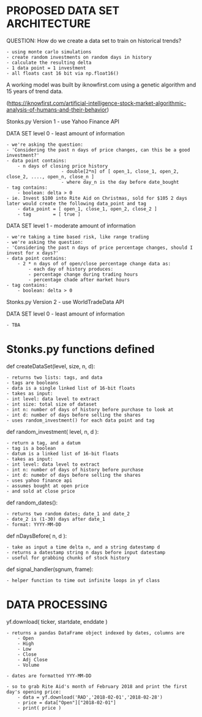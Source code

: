 # PROPOSED DATA SET ARCHITECTURE

QUESTION: How do we create a data set to train on historical trends?

	- using monte carlo simulations
	- create random investments on random days in history
	- calculate the resulting delta
	- 1 data point = 1 investment
	- all floats cast 16 bit via np.float16()

A working model was built by iknowfirst.com using a genetic algorithm and 15 years of trend data. 

(https://iknowfirst.com/artificial-intelligence-stock-market-algorithmic-analysis-of-humans-and-their-behavior)


Stonks.py Version 1 - use Yahoo Finance API

DATA SET level 0 - least amount of information

	- we're asking the question:
	- 'Considering the past n days of price changes, can this be a good investment?'
	- data point contains:
		- n days of closing price history
                        - double[2*n] of [ open_1, close_1, open_2, close_2, ...., open_n, close_n ]
                        - where day_n is the day before date_bought
	- tag contains:
		- boolean: delta > 0
	- ie. Invest $100 into Rite Aid on Christmas, sold for $105 2 days later would create the following data_point and tag
		- data_point = [ open_1, close_1, open_2, close_2 ]
		- tag        = [ true ]

DATA SET level 1 - moderate amount of information

	- we're taking a time based risk, like range trading
	- we're asking the question:
	- 'Considering the past n days of price percentage changes, should I invest for x days?'
	- data point contains:
		- 2 * n days of of open/close percentage change data as:
			- each day of history produces:
			- percentage change during trading hours
			- percentage chade after market hours
	- tag contains:
		- boolean: delta > 0


Stonks.py Version 2 - use WorldTradeData API

DATA SET level 0 - least amount of information

	- TBA


# Stonks.py functions defined

def createDataSet(level, size, n, d):

	- returns two lists: tags, and data
	- tags are booleans
	- data is a single linked list of 16-bit floats
	- takes as input:
	- int level: data level to extract
	- int size: total size of dataset
	- int n: number of days of history before purchase to look at
	- int d: number of days before selling the shares
	- uses random_investment() for each data point and tag

def random_investment( level, n, d ):

	- return a tag, and a datum
	- tag is a boolean
	- datum is a linked list of 16-bit floats
	- takes as input:
	- int level: data level to extract
	- int n: number of days of history before purchase
	- int d: numebr of days before selling the shares
	- uses yahoo finance api
	- assumes bought at open price
	- and sold at close price

def random_dates():

	- returns two random dates; date_1 and date_2
	- date_2 is (1-30) days after date_1
	- format: YYYY-MM-DD

def nDaysBefore( n, d ):

	- take as input a time delta n, and a string datestamp d
	- returns a datestamp string n days before input datestamp
	- useful for grabbing chunks of stock history

def signal_handler(sgnum, frame):

	- helper function to time out infinite loops in yf class

# DATA PROCESSING

yf.download( ticker, startdate, enddate )

	- returns a pandas DataFrame object indexed by dates, columns are
		- Open
		- High
		- Low
		- Close
		- Adj Close
		- Volume

	- dates are formatted YYY-MM-DD

	- so to grab Rite Aid's month of February 2018 and print the first day's opening price:
		- data = yf.download('RAD','2018-02-01','2018-02-28')
		- price = data["Open"]["2018-02-01"]
		- print( price )
